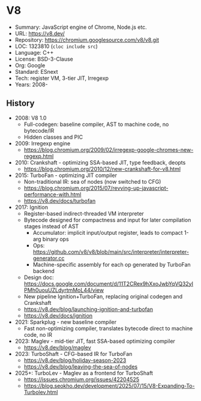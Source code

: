 # V8

* Summary:    JavaScript engine of Chrome, Node.js etc.
* URL:        https://v8.dev/
* Repository: https://chromium.googlesource.com/v8/v8.git
* LOC:        1323810 (`cloc include src`)
* Language:   C++
* License:    BSD-3-Clause
* Org:        Google
* Standard:   ESnext
* Tech:       register VM, 3-tier JIT, Irregexp
* Years:      2008-

## History
  * 2008: V8 1.0
    * Full-codegen: baseline compiler, AST to machine code, no bytecode/IR
    * Hidden classes and PIC
  * 2009: Irregexp engine
    * https://blog.chromium.org/2009/02/irregexp-google-chromes-new-regexp.html 
  * 2010: Crankshaft - optimizing SSA-based JIT, type feedback, deopts
    * https://blog.chromium.org/2010/12/new-crankshaft-for-v8.html
  * 2015: TurboFan - optimizing JIT compiler
    * Non-traditional IR: sea of nodes (now switched to CFG)
    * https://blog.chromium.org/2015/07/revving-up-javascript-performance-with.html
    * https://v8.dev/docs/turbofan
  * 2017: Ignition
    * Register-based indirect-threaded VM interpreter
    * Bytecode designed for compactness and input for later compilation stages instead of AST
      * Accumulator: implicit input/output register, leads to compact 1-arg binary ops
      * Ops: https://github.com/v8/v8/blob/main/src/interpreter/interpreter-generator.cc
      * Machine-specific assembly for each op generated by TurboFan backend
    * Design doc: https://docs.google.com/document/d/11T2CRex9hXxoJwbYqVQ32yIPMh0uouUZLdyrtmMoL44/view
    * New pipeline Ignition+TurboFan, replacing original codegen and Crankshaft
    * https://v8.dev/blog/launching-ignition-and-turbofan
    * https://v8.dev/docs/ignition
  * 2021: Sparkplug - new baseline compiler
    * Fast non-optimizing compiler, translates bytecode direct to machine code, no IR
  * 2023: Maglev - mid-tier JIT, fast SSA-based optimizing compiler
    * https://v8.dev/blog/maglev
  * 2023: TurboShaft - CFG-based IR for TurboFan
    * https://v8.dev/blog/holiday-season-2023
    * https://v8.dev/blog/leaving-the-sea-of-nodes
  * 2025+: TurboLev - Maglev as a frontend for TurboShaft
    * https://issues.chromium.org/issues/42204525
    * https://blog.seokho.dev/development/2025/07/15/V8-Expanding-To-Turbolev.html
